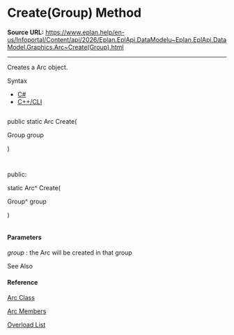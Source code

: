 # Create(Group) Method

**Source URL:** https://www.eplan.help/en-us/Infoportal/Content/api/2026/Eplan.EplApi.DataModelu~Eplan.EplApi.DataModel.Graphics.Arc~Create(Group).html

---

Creates a Arc object.

Syntax

- [C#](#i-syntax-CS)
- [C++/CLI](#i-syntax-CPP2005)

```
```
public static Arc Create( 
   Group group
)
```
```

```
```
public:
static Arc^ Create( 
   Group^ group
)
```
```

#### Parameters

*group*
:   the Arc will be created in that group



See Also

#### Reference

[Arc Class](Eplan.EplApi.DataModelu~Eplan.EplApi.DataModel.Graphics.Arc.html)
  
[Arc Members](Eplan.EplApi.DataModelu~Eplan.EplApi.DataModel.Graphics.Arc_members.html)
  
[Overload List](Eplan.EplApi.DataModelu~Eplan.EplApi.DataModel.Graphics.Arc~Create.html)